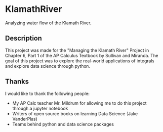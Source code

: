 # KlamathRiver
Analyzing water flow of the Klamath River.

## Description
This project was made for the "Managing the Klamath River" Project in Chapter 6, Part 1 of the AP Calculus Textbook by Sullivan and Miranda.
The goal of this project was to explore the real-world applications of integrals and explore data science through python.

## Thanks
I would like to thank the following people:
- My AP Calc teacher Mr. Mildrum for allowing me to do this project through a jupyter notebook
- Writers of open source books on learning Data Science (Jake VanderPlas)
- Teams behind python and data science packages
